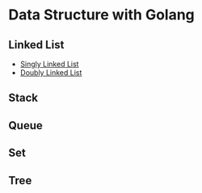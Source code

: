 # Data Structure with Golang

## Linked List
- [Singly Linked List](https://github.com/dwivedisshyam/gods/tree/main/lists/singlylinkedlist)
- [Doubly Linked List](https://github.com/dwivedisshyam/gods/tree/main/lists/doublylinkedlist)

## Stack

## Queue

## Set

## Tree
